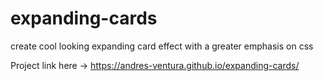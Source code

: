 # expanding-cards
create cool looking expanding card effect with a greater emphasis on css 



Project link here -> https://andres-ventura.github.io/expanding-cards/

